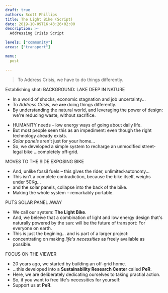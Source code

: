 ```yaml
---
draft: true
authors: Scott Phillips
title: The Light Bike (Script)
date: 2019-10-09T16:43:26+02:00
description: >-
  Addressing Crisis Script

levels: ["community"]
areas: ["transport"]

menu:
  post

---
```


<!--

How You Do Anything Is How You Do Everything

-->

> To Address Crisis, we have to do things differently.

Establishing shot: 
BACKGROUND: LAKE DEEP IN&nbsp;NATURE

- <!--Italy--> In a world of shocks, economic stagnation and job uncertainty...
- To _Address Crisis_, we **are** doing things differently.
- By understanding the natural world, and leveraging the power of design: we're reducing waste, without&nbsp;sacrifice.

<!-- EATS MINT LEAF -->

- HUMANITY needs – low energy ways of going about daily&nbsp;life.
- But most people seen this as <!-- a challange: --> an impediment: even though the right technology already&nbsp;exists.
- _Solar panels_ aren't just for your home... 
- So, we developed a simple system to recharge an unmodified street-legal <!--electric--> bike ...completely&nbsp;off&#8209;grid.
<!--- The Light Bike is a street legal device from Surron. What we have done is develop a PV array connected to a charge controller to top up the battery on the move.
-->

MOVES TO THE SIDE EXPOSING BIKE

- And, unlike fossil fuels – this gives the&nbsp;rider, unlimited&#8209;autonomy...
- This isn't a complete contradiction, because the bike itself, weighs under&nbsp;50Kg...
- and the solar panels, collapse into the back of the&nbsp;bike.
- Making the whole system – remarkably&nbsp;portable.

PUTS SOLAR PANEL AWAY

- We call our system: **The Light Bike**.
- And, we beleive that a combination of light&nbsp;and low energy design that's naturally powered by the sun: will be the future of transport: For everyone on&nbsp;earth.
- This is just the&nbsp;begining... and is part of a larger project:
- concentrating on making _life's necessities_<!--, like transport:--> as freely available as possible.

<!-- Whatever is rightly done, however humble, is noble. (Quidvisrecte factum quamvis humile praeclarum.) — Sir Henry Royce -->

FOCUS ON THE VIEWER

- 20 years ago, we started by building an off-grid home.
- ...this developed into a **Sustainability Research Center** called **PeR**.
- Here, we are deliberately dedicating ourselves to taking practial&nbsp;action.
- So, if you want to free life's necessities for yourself:
- Support us at **PeR**.
<!--- Join us at **PeR**. -->




<!--

- Here, we are deliberately dedicating ourselves to  averting crisis for ourselves. 
- If you want to explore OUR approach for yourself: visit **PeR**.

: crop shortages, economic stagnation and job uncertainty, 

_Climate Crisis_
low impediment, accessible
In the face of Climate Crisis...

- charge controller
- We've rigourously questioned how we've designed and built our designs in the past
- at the same time the charge controller is  it carries 
-  it's possible to make a 
-->